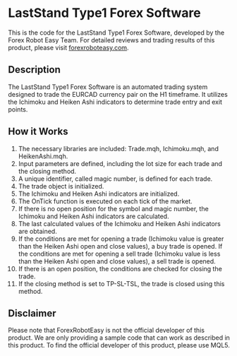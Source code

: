 # LastStand Type1 Forex Software

This is the code for the LastStand Type1 Forex Software, developed by the Forex Robot Easy Team. For detailed reviews and trading results of this product, please visit [forexroboteasy.com](https://forexroboteasy.com/forex-robot-review/laststand-type1-forex-software-review-optimized-for-eurcad-h1-trading/).

## Description

The LastStand Type1 Forex Software is an automated trading system designed to trade the EURCAD currency pair on the H1 timeframe. It utilizes the Ichimoku and Heiken Ashi indicators to determine trade entry and exit points.

## How it Works

1. The necessary libraries are included: Trade.mqh, Ichimoku.mqh, and HeikenAshi.mqh.
2. Input parameters are defined, including the lot size for each trade and the closing method.
3. A unique identifier, called magic number, is defined for each trade.
4. The trade object is initialized.
5. The Ichimoku and Heiken Ashi indicators are initialized.
6. The OnTick function is executed on each tick of the market.
7. If there is no open position for the symbol and magic number, the Ichimoku and Heiken Ashi indicators are calculated.
8. The last calculated values of the Ichimoku and Heiken Ashi indicators are obtained.
9. If the conditions are met for opening a trade (Ichimoku value is greater than the Heiken Ashi open and close values), a buy trade is opened. If the conditions are met for opening a sell trade (Ichimoku value is less than the Heiken Ashi open and close values), a sell trade is opened.
10. If there is an open position, the conditions are checked for closing the trade.
11. If the closing method is set to TP-SL-TSL, the trade is closed using this method.

## Disclaimer

Please note that ForexRobotEasy is not the official developer of this product. We are only providing a sample code that can work as described in this product. To find the official developer of this product, please use MQL5.
